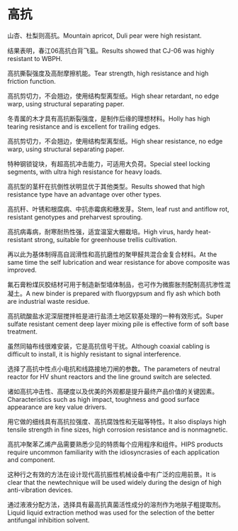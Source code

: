 # 高抗

<p><span class="chinese">山杏、杜梨则高抗。</span><span class="english">Mountain apricot, Duli pear were high resistant.</span></p>

<p><span class="chinese">结果表明，春江06高抗白背飞虱。</span><span class="english">Results showed that CJ-06 was highly resistant to WBPH.</span></p>

<p><span class="chinese">高抗撕裂强度及高耐摩擦机能。</span><span class="english">Tear strength, high resistance and high friction function.</span></p>

<p><span class="chinese">高抗剪切力，不会翘边，使用结构型离型纸。</span><span class="english">High shear retardant, no edge warp, using structural separating paper.</span></p>

<p><span class="chinese">冬青属的木才具有高抗断裂强度，是制作后缘的理想材料。</span><span class="english">Holly has high tearing resistance and is excellent for trailing edges.</span></p>

<p><span class="chinese">高抗剪切力，不会翘边，使用结构型离型纸。</span><span class="english">High shear resistance, no edge warp, using structural separating paper.</span></p>

<p><span class="chinese">特种钢锁锭块，有超高抗冲击能力，可适用大负荷。</span><span class="english">Special steel locking segments, with ultra high resistance for heavy loads.</span></p>

<p><span class="chinese">高抗型的茎秆在抗倒性状明显优于其他类型。</span><span class="english">Results showed that high resistance type have an advantage over other types.</span></p>

<p><span class="chinese">高抗秆、叶锈和根腐病、中抗赤霉病和穗发芽。</span><span class="english">Stem, leaf rust and antiflow rot, resistant genotypes and preharvest sprouting.</span></p>

<p><span class="chinese">高抗病毒病，耐寒耐热性强，适宜温室大棚栽培。</span><span class="english">High virus, hardy heat-resistant strong, suitable for greenhouse trellis cultivation.</span></p>

<p><span class="chinese">再以此为基体制得高自润滑性和高抗磨性的聚甲醛共混合金复合材料。</span><span class="english">At the same time the self lubrication and wear resistance for above composite was improved.</span></p>

<p><span class="chinese">氟石膏粉煤灰胶结材可用于制造新型墙体制品，也可作为微膨胀剂配制高抗渗性混凝土。</span><span class="english">A new binder is prepared with fluorgypsum and fly ash which both are industrial waste residue.</span></p>

<p><span class="chinese">高抗硫酸盐水泥深层搅拌桩是进行盐渍土地区软基处理的一种有效形式。</span><span class="english">Super sulfate resistant cement deep layer mixing pile is effective form of soft base treatment.</span></p>

<p><span class="chinese">虽然同轴布线很难安装，它是高抗信号干扰。</span><span class="english">Although coaxial cabling is difficult to install, it is highly resistant to signal interference.</span></p>

<p><span class="chinese">选择了高抗中性点小电抗和线路接地刀闸的参数。</span><span class="english">The parameters of neutral reactor for HV shunt reactors and the line ground switch are selected.</span></p>

<p><span class="chinese">诸如高抗冲击性、高硬度以及优美的外观都是提升最终产品价值的关键因素。</span><span class="english">Characteristics such as high impact, toughness and good surface appearance are key value drivers.</span></p>

<p><span class="chinese">用它做的细线具有高抗拉强度、高抗腐蚀性和无磁等特性。</span><span class="english">It also displays high tensile strength in fine sizes, high corrosion resistance and is nonmagnetic.</span></p>

<p><span class="chinese">高抗冲聚苯乙烯产品需要熟悉少见的特质每个应用程序和组件。</span><span class="english">HIPS products require uncommon familiarity with the idiosyncrasies of each application and component.</span></p>

<p><span class="chinese">这种行之有效的方法在设计现代高抗振性机械设备中有广泛的应用前景。</span><span class="english">It is clear that the newtechnique will be used widely during the design of high anti-vibration devices.</span></p>

<p><span class="chinese">通过液液分配方法，选择具有最高抗真菌活性成分的溶剂作为地肤子粗提取剂。</span><span class="english">Liquid liquid extraction method was used for the selection of the better antifungal inhibition solvent.</span></p>

